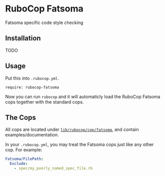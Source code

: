 # RuboCop Fatsoma

Fatsoma specific code style checking

## Installation

TODO

## Usage

Put this into `.rubocop.yml`.

```
require: rubocop-fatsoma
```

Now you can run `rubocop` and it will automaticly load the RuboCop Fatsoma
cops together with the standard cops.

## The Cops

All cops are located under
[`lib/rubocop/cop/fatsoma`](lib/rubocop/cop/fatsoma), and contain
examples/documentation.

In your `.rubocop.yml`, you may treat the Fatsoma cops just like any other
cop. For example:

```yaml
Fatsoma/FilePath:
  Exclude:
    - spec/my_poorly_named_spec_file.rb
```
